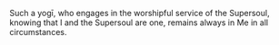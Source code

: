 Such a yogī, who engages in the worshipful service of the Supersoul, knowing that I and the Supersoul are one, remains always in Me in all circumstances.
